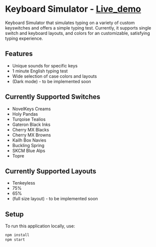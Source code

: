 # Keyboard Simulator - [Live_demo](https://99dino.github.io/keyboard-simulator/)
Keyboard Simulator that simulates typing on a variety of custom keyswitches and offers a simple typing test.
Currently, it supports single switch and keyboard layouts, and colors for an customizable, satisfying typing experience.

## Features
- Unique sounds for specific keys
- 1 minute English typing test
- Wide selection of case colors and layouts
- (Dark mode) - to be implemented soon 

## Currently Supported Switches
- NovelKeys Creams
- Holy Pandas
- Turqoise Tealios
- Gateron Black Inks
- Cherry MX Blacks
- Cherry MX Browns
- Kailh Box Navies
- Buckling Spring
- SKCM Blue Alps
- Topre

## Currently Supported Layouts
- Tenkeyless
- 75%
- 65%
- (full size layout) - to be implemented soon

## Setup
To run this application locally, use:

```bash
npm install
npm start
```
